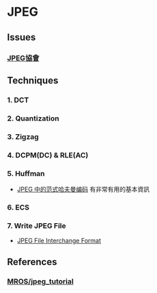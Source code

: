 # JPEG
## Issues
### [JPEG協會](https://jpeg.org/items/20150709_press.html)

## Techniques
### 1. DCT
### 2. Quantization
### 3. Zigzag
### 4. DCPM(DC) & RLE(AC)
### 5. Huffman
- [JPEG 中的范式哈夫曼编码](https://zhuanlan.zhihu.com/p/72044095)
    有非常有用的基本資訊
### 6. ECS
### 7. Write JPEG File
- [JPEG File Interchange Format](https://en.wikipedia.org/wiki/JPEG_File_Interchange_Format)
## References
### [MROS/jpeg_tutorial](https://github.com/MROS/jpeg_tutorial)